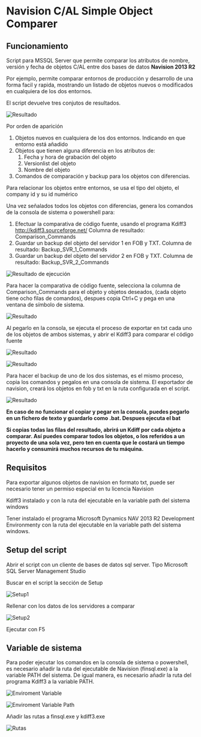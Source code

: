 # Navision C/AL Simple Object Comparer

## Funcionamiento ##

Script para MSSQL Server que permite comparar los atributos de nombre, versión y fecha de objetos C/AL entre dos bases de datos **Navision 2013 R2**

Por ejemplo, permite comparar entornos de producción y desarrollo de una forma facil y rapida, mostrando un listado de objetos nuevos o modificados en cualquiera de los dos entornos.

El script devuelve tres conjutos de resultados.

![Resultado](./img/Example_01.JPG)

Por orden de aparición

1. Objetos nuevos en cualquiera de los dos entornos. Indicando en que entorno está añadido
1. Objetos que tienen alguna diferencia en los atributos de:
	1. Fecha y hora de grabación del objeto
	1. Versionlist del objeto
	1. Nombre del objeto
1. Comandos de comparación y backup para los objetos con diferencias.	

Para relacionar los objetos entre entornos, se usa el tipo del objeto, el company id y su id numérico

Una vez señalados todos los objetos con diferencias, genera los comandos de la consola de sistema o powershell para:

1. Efectuar la comparativa de código fuente, usando el programa Kdiff3 http://kdiff3.sourceforge.net/
Columna de resultado: Comparison_Commands
1. Guardar un backup del objeto del servidor 1 en FOB y TXT.
Columna de resultado: Backup_SVR_1_Commands
1. Guardar un backup del objeto del servidor 2 en FOB y TXT.
Columna de resultado: Backup_SVR_2_Commands

![Resultado de ejecución](./img/Comparer_Script_img_02.jpg)

Para hacer la comparativa de código fuente, selecciona la columna de Comparison_Commands para el objeto y objetos deseados, (cada objeto tiene ocho filas de comandos), despues copia Ctrl+C y pega en una ventana de símbolo de sistema. 

![Resultado](./img/Example_02.JPG)

Al pegarlo en la consola, se ejecuta el proceso de exportar en txt cada uno de los objetos de ambos sistemas, y abrir el Kdiff3 para comparar el código fuente

![Resultado](./img/Example_03.JPG)

![Resultado](./img/Example_05.JPG)

Para hacer el backup de uno de los dos sistemas, es el mismo proceso, copia los comandos y pegalos en una consola de sistema. El exportador de navision, creará los objetos en fob y txt en la ruta configurada en el script.

![Resultado](./img/Example_04.JPG)

**En caso de no funcionar el copiar y pegar en la consola, puedes pegarlo en un fichero de texto y guardarlo como .bat. Despues ejecuta el bat**

**Si copias todas las filas del resultado, abrirá un Kdiff por cada objeto a comparar. Así puedes comparar todos los objetos, o los referidos a un proyecto de una sola vez, pero ten en cuenta que le costará un tiempo hacerlo y consumirá muchos recursos de tu máquina.**

## Requisitos ##

Para exportar algunos objetos de navision en formato txt, puede ser necesario tener un permiso especial en tu licencia Navision

Kdiff3 instalado y con la ruta del ejecutable en la variable path del sistema windows

Tener instalado el programa Microsoft Dynamics NAV 2013 R2 Development Environmenty con la ruta del ejecutable en la variable path del sistema windows.


## Setup del script ##

Abrir el script con un cliente de bases de datos sql server. Tipo Microsoft SQL Server Management Studio

Buscar en el script la sección de Setup

![Setup1](./img/Setup_01.JPG)

Rellenar con los datos de los servidores a comparar

![Setup2](./img/Setup_02.JPG)

Ejecutar con F5

## Variable de sistema ##

Para poder ejecutar los comandos en la consola de sistema o powershell, es necesario añadir la ruta del ejecutable de Navision (finsql.exe) a la variable PATH del sistema. De igual manera, es necesario añadir la ruta del programa Kdiff3 a la variable PATH.

![Enviroment Variable](./img/environment-variables.jpg)

![Enviroment Variable Path](./img/environment-variables-dialog.jpg)

Añadir las rutas a finsql.exe y kdiff3.exe

![Rutas](./img/System_env_path.JPG)